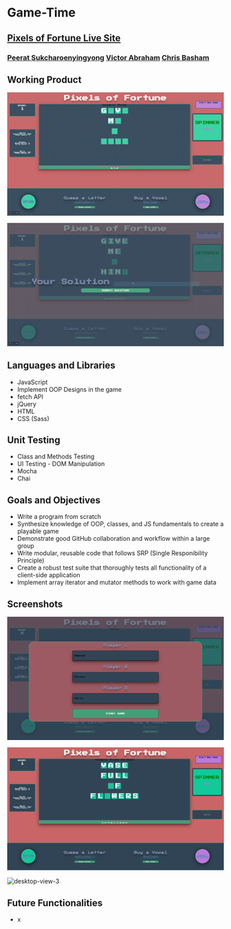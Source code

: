 # Game-Time

## [Pixels of Fortune Live Site](https://peeratmac.github.io/game-time/src/index.html)

### [Peerat Sukcharoenyingyong](https://github.com/peeratmac) [Victor Abraham](https://github.com/VPAbraham) [Chris Basham](https://github.com/chrisdbasham317)

## Working Product

![working-product-gif](screenshots/working-product-1.gif)

![working-product-2-gif](screenshots/working-product-2.gif)

## Languages and Libraries

- JavaScript
- Implement OOP Designs in the game
- fetch API
- jQuery
- HTML
- CSS (Sass)

## Unit Testing

- Class and Methods Testing
- UI Testing - DOM Manipulation
- Mocha
- Chai

## Goals and Objectives

- Write a program from scratch
- Synthesize knowledge of OOP, classes, and JS fundamentals to create a playable game
- Demonstrate good GitHub collaboration and workflow within a large group
- Write modular, reusable code that follows SRP (Single Responibility Principle)
- Create a robust test suite that thoroughly tests all functionality of a client-side application
- Implement array iterator and mutator methods to work with game data

## Screenshots

![desktop-view-1](screenshots/desktop-view-1.png)

![desktop-view-2](screenshots/desktop-view-2.png)

![desktop-view-3](screenshots/desktop-view-3.png)

## Future Functionalities

- x
